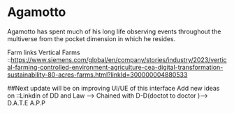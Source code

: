 # Agamotto
Agamotto has spent much of his long life observing events throughout the multiverse from the pocket dimension in which he resides.


Farm links
Vertical Farms ::https://www.siemens.com/global/en/company/stories/industry/2023/vertical-farming-controlled-environment-agriculture-cea-digital-transformation-sustainability-80-acres-farms.html?linkId=300000004880533


##Next update will be on improving UI/UE of this interface
Add new ideas on ::Linkdin of DD and Law
   --> Chained with D-D(doctot to doctor )--> D.A.T.E A.P.P
